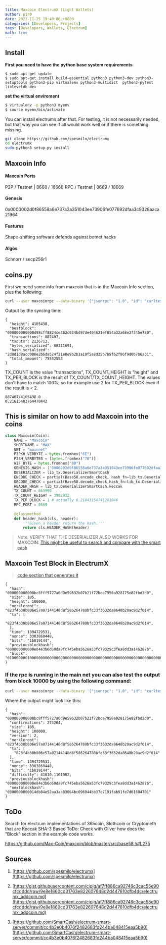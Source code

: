 ```yaml
---
title: Maxcoin ElectrumX (Light Wallets)
author: p1r0
date: 2021-11-25 19:40:00 +0800
categories: [Developers, Projects]
tags: [Developers, Wallets, Electrum]
math: true
---
```

## Install

**First you need to have the python base system requirements**
```
$ sudo apt-get update
$ sudo apt-get install build-essential python3 python3-dev python3-setuptools python3-pip virtualenv python3-multidict  python3-pytest libleveldb-dev
```

**set the virtual enviroment**
```sh
$ virtualenv -p python3 myenv
$ source myenv/bin/activate
```

You can install electrumx after that. For testing, it is not necessarily needed, but that way you can see if all would work well or if there is something missing.
```sh
git clone https://github.com/spesmilo/electrumx
cd electrumx
sudo python3 setup.py install
```
## Maxcoin Info

#### Maxcoin Ports

P2P / Testnet | 8668 / 18668
RPC / Testnet | 8669 / 18669

#### Genesis

0x0000002d0f86558a6e737a3a351043ee73906fe077692dfaa3c9328aaca21964

#### Features

Shape-shifting software defends against botnet hacks

#### Algos

Schnorr / secp256r1

## coins.py

First we need some info from maxcoin that is in the Maxcoin Info section, plus the following:

```sh
curl --user maxcoinrpc --data-binary '{"jsonrpc": "1.0", "id": "curltest", "method": "gettxoutsetinfo", "params": []}' -H 'content-type text/plain;' http://127.0.0.1:8080
```

Output by the syncing time:

```
{
  "height": 4105438,
  "bestblock": "000000000000d98cff8824ce362c934bd97de404621ef854a32a68e2f345e780",
  "transactions": 887407,
  "txouts": 2136713,
  "bytes_serialized": 88311691,
  "hash_serialized": "2d8d1d8acc008e2b6da524f21e0e9b2b1a10f5a8d25b7b9f62f86f9d0b7b6a31",
  "total_amount": 75582558
}
```

TX_COUNT is the value "transactions", TX_COUNT_HEIGHT is "height" and TX_PER_BLOCK is the result of TX_COUNT/TX_COUNT_HEIGHT. The values don't have to match 100%, so for example use 2 for TX_PER_BLOCK even if the result is < 2.

```
887407/4105438.0
0.21615403764470442
```


## This is similar on how to add Maxcoin into the coins

```python
class Maxcoin(Coin):
    NAME = "Maxcoin"
    SHORTNAME = "MAX"
    NET = "mainnet"
    P2PKH_VERBYTE = bytes.fromhex("6E")
    P2SH_VERBYTES = [bytes.fromhex("70")]
    WIF_BYTE = bytes.fromhex("80")
    GENESIS_HASH = ('0000002d0f86558a6e737a3a351043ee73906fe077692dfaa3c9328aaca21964')
    DESERIALIZER = lib_tx.DeserializerSmartCash
    ENCODE_CHECK = partial(Base58.encode_check, hash_fn=lib_tx.DeserializerSmartCash.keccak)
    DECODE_CHECK = partial(Base58.decode_check,hash_fn=lib_tx.DeserializerSmartCash.keccak)
    HEADER_HASH = lib_tx.DeserializerSmartCash.keccak
    TX_COUNT = 869998
    TX_COUNT_HEIGHT = 3982932
    TX_PER_BLOCK = 1 # actually 0.21843154741281046
    RPC_PORT = 8669 
    
    @classmethod
    def header_hash(cls, header):
        '''Given a header return the hash.'''
        return cls.HEADER_HASH(header)
```
> Note: VERIFY THAT THE DESERIALIZER ALSO WORKS FOR MAXCOIN:
[This might be useful to search and compare with the smart cash](https://github.com/Max-Coin/maxcoin/blob/master/src/serialize.h)

## Maxcoin Test Block in ElectrumX

> [code section that generates it](https://github.com/Max-Coin/maxcoin/blob/2af840024c8e81697252c2e24c268a8ce9165b8d/src/rpcblockchain.cpp)
```
{
  "hash": "000000000000bc8fff5727a0d9e59632b07b21f72bce7950a928175e82fbd2d0",
  "size": 185,
  "height": 100000,
  "merkleroot": "823f4b30b806e57a07144148d8f586264780bfc33f3632da8648b20ac9d2f014",
  "tx": [
    "823f4b30b806e57a07144148d8f586264780bfc33f3632da8648b20ac9d2f014",
  ],
  "time": 1394729531,
  "nonce": 3303860448,
  "bits": "1b019144",
  "previousblockhash": "000000000000e84e3b6d60da9fc745eba5626a53fc79329c3fea8dd3a146287b",
  "block": "01000000010000000000000000000000000000000000000000000000000000000000000000ffffffff1303a08601065321e23b1a8b4901000112000000ffffffff010060343c020000001976a91430be99cd8e08ea2472e1dd47fae0928f71f0724688ac00000000"
}
```


### If the rpc is running in the main net you can also test the output from block 10000 by using the following command:

```sh
curl --user maxcoinrpc --data-binary '{"jsonrpc": "1.0", "id": "curltest", "method": "getblock", "params": ["000000000000bc8fff5727a0d9e59632b07b21f72bce7950a928175e82fbd2d0"]}' -H 'content-type: text/plain;' http://127.0.0.1:8080
```

Where the output might look like this:

```
{
  "hash": "000000000000bc8fff5727a0d9e59632b07b21f72bce7950a928175e82fbd2d0",
  "confirmations": 273264,
  "size": 185,
  "height": 100000,
  "version": 2,
  "merkleroot": "823f4b30b806e57a07144148d8f586264780bfc33f3632da8648b20ac9d2f014",
  "tx": [
    "823f4b30b806e57a07144148d8f586264780bfc33f3632da8648b20ac9d2f014"
  ],
  "time": 1394729531,
  "nonce": 3303860448,
  "bits": "1b019144",
  "difficulty": 41810.1101982,
  "previousblockhash": "000000000000e84e3b6d60da9fc745eba5626a53fc79329c3fea8dd3a146287b",
  "nextblockhash": "0000000000014db84e52aa3aa03064bc096044bb37c7191fab91fe7d61604701"
}
```
## ToDo

Search for electrum implementations of 365coin, Slothcoin or Cryptometh that are Keccak SHA-3 Based
ToDo: Check with Oliver how does the "Block" section in the example code works.

https://github.com/Max-Coin/maxcoin/blob/master/src/base58.h#L275

## Sources

1. [https://github.com/spesmilo/electrumx](https://github.com/spesmilo/electrumx)

2. [https://gist.githubusercontent.com/cipig/af7ff886ca92746c3cac55e90cfcdddd/raw/9e8e1860cd31763e822607648d2d447810dfb4dc/electrumx_addcoin.md](https://gist.githubusercontent.com/cipig/af7ff886ca92746c3cac55e90cfcdddd/raw/9e8e1860cd31763e822607648d2d447810dfb4dc/electrumx_addcoin.md)

3. [https://github.com/SmartCash/electrum-smart-server/commit/cc4b3e0b4076f2482683fd244ba048415eaa5b90](https://github.com/SmartCash/electrum-smart-server/commit/cc4b3e0b4076f2482683fd244ba048415eaa5b90)


